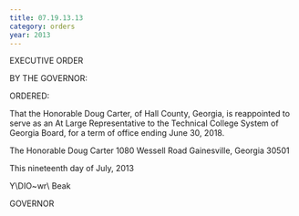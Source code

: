 ```yaml
---
title: 07.19.13.13
category: orders
year: 2013
---
```

 

EXECUTIVE ORDER

BY THE GOVERNOR:

ORDERED:

That the Honorable Doug Carter, of Hall County, Georgia, is
reappointed to serve as an At Large Representative to the Technical
College System of Georgia Board, for a term of office ending June
30, 2018.

The Honorable Doug Carter
1080 Wessell Road
Gainesville, Georgia 30501

This nineteenth day of July, 2013

Y\DIO~wr\ Beak

GOVERNOR

